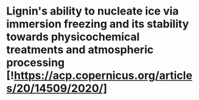 # Lignin's ability to nucleate ice via immersion freezing and its stability towards physicochemical treatments and atmospheric processing [!https://acp.copernicus.org/articles/20/14509/2020/]
